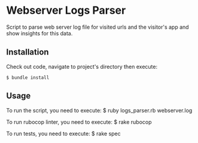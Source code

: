 # Webserver Logs Parser

Script to parse web server log file for visited urls and the visitor's app and show insights for this data.

## Installation

Check out code, navigate to project's directory then execute:

    $ bundle install


## Usage

To run the script, you need to execute:
    $ ruby logs_parser.rb webserver.log

To run rubocop linter, you need to execute:
    $ rake rubocop  

To run tests, you need to execute:
    $ rake spec   
